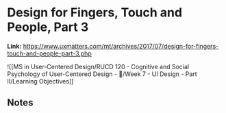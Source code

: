 # Design for Fingers, Touch and People, Part 3
**Link:** https://www.uxmatters.com/mt/archives/2017/07/design-for-fingers-touch-and-people-part-3.php

![[MS in User-Centered Design/RUCD 120 - Cognitive and Social Psychology of User-Centered Design - 💾/Week 7 - UI Design - Part II/Learning Objectives]]

## Notes
